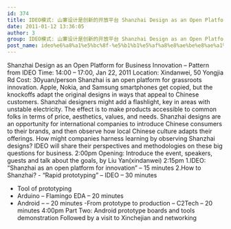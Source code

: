 ```yaml
---
id: 374
title: IDEO模式: 山寨设计是创新的开放平台 Shanzhai Design as an Open Platform for Business Innovation – Pattern from IDEO
date: 2011-01-12 13:36:05
author: 3
group: IDEO模式: 山寨设计是创新的开放平台 Shanzhai Design as an Open Platform for Business Innovation – Pattern from IDEO
post_name: ideo%e6%a8%a1%e5%bc%8f-%e5%b1%b1%e5%af%a8%e8%ae%be%e8%ae%a1%e6%98%af%e5%88%9b%e6%96%b0%e7%9a%84%e5%bc%80%e6%94%be%e5%b9%b3%e5%8f%b0-shanzhai-design-as-an-open-platform-for-business-innovation
---
```


Shanzhai Design as an Open Platform for Business Innovation – Pattern from IDEO
Time: 14:00 – 17:00, Jan 22, 2011
Location: Xindanwei, 50 Yongjia Rd
Cost: 30yuan/person
Shanzhai is an open platform for grassroots innovation. Apple, Nokia, and Samsung smartphones get copied, but the knockoffs adapt the original designs in ways that appeal to Chinese customers. Shanzhai designers might add a flashlight, key in areas with unstable electricity. The effect is to make products accessible to common folks in terms of price, aesthetics, values, and needs. Shanzhai designs are an opportunity for international companies to introduce Chinese consumers to their brands, and then observe how local Chinese culture adapts their offerings. How might companies harness learning by observing Shanzhai designs? IDEO will share their perspectives and methodologies on these big questions for business.
2:00pm Opening: Introduce the event, speakers, guests and talk about the goals, by Liu Yan(xindanwei)
2:15pm 1.IDEO: “Shanzhai as an open platform for innovation” – 15 minutes
2.How to Shanzhai? - “Rapid prototyping” – IDEO – 30 minutes
- Tool of prototyping
- Arduino – Flamingo EDA – 20 minutes
- Android – – 20 minutes
-From prototype to production – C2Tech – 20 minutes
4:00pm Part Two: Android prototype boards and tools demonstration
Followed by a visit to Xinchejian and networking